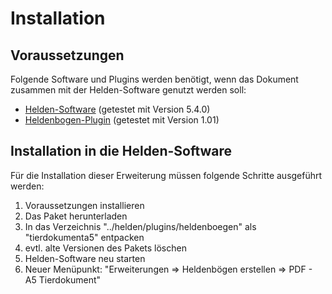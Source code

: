 # Installation

## Voraussetzungen

Folgende Software und Plugins werden benötigt, wenn das Dokument zusammen mit der Helden-Software genutzt werden soll: 

* [Helden-Software](http://www.helden-software.de/) (getestet mit Version 5.4.0)
* [Heldenbogen-Plugin](http://wiki.helden-software.de/wiki/Erweiterungen/Heldenbogen) (getestet mit Version 1.01)

## Installation in die Helden-Software

Für die Installation dieser Erweiterung müssen folgende Schritte ausgeführt werden: 

1. Voraussetzungen installieren
2. Das Paket herunterladen
3. In das Verzeichnis "../helden/plugins/heldenboegen" als "tierdokumenta5" entpacken
4. evtl. alte Versionen des Pakets löschen
5. Helden-Software neu starten
6. Neuer Menüpunkt: "Erweiterungen => Heldenbögen erstellen => PDF - A5 Tierdokument"
